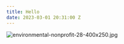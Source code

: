 ```yaml
---
title: Hello
date: 2023-03-01 20:31:00 Z
---
```


![environmental-nonprofit-28-400x250.jpg](/uploads/environmental-nonprofit-28-400x250.jpg)